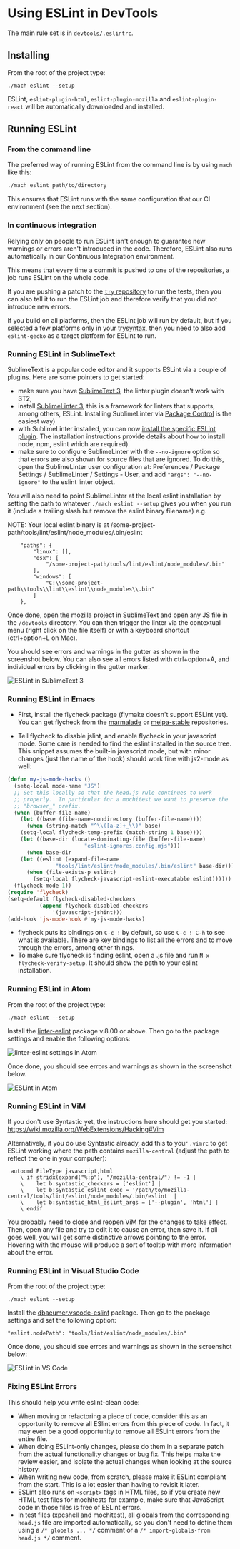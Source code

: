 # Using ESLint in DevTools
<!--TODO paths, executables and everything here should be reviewed when we go to GitHub-->

The main rule set is in `devtools/.eslintrc`.

## Installing

From the root of the project type:

`./mach eslint --setup`

ESLint, `eslint-plugin-html`, `eslint-plugin-mozilla` and `eslint-plugin-react` will be automatically downloaded and installed.

## Running ESLint

### From the command line

The preferred way of running ESLint from the command line is by using `mach` like this:

```bash
./mach eslint path/to/directory
```

This ensures that ESLint runs with the same configuration that our CI environment (see the next section).

### In continuous integration

Relying only on people to run ESLint isn't enough to guarantee new warnings or errors aren't introduced in the code. Therefore, ESLint also runs automatically in our Continuous Integration environment.

This means that every time a commit is pushed to one of the repositories, a job runs ESLint on the whole code.

If you are pushing a patch to the [`try` repository](https://wiki.mozilla.org/ReleaseEngineering/TryServer) to run the tests, then you can also tell it to run the ESLint job and therefore verify that you did not introduce new errors.

If you build on all platforms, then the ESLint job will run by default, but if you selected a few platforms only in your  [trysyntax](https://wiki.mozilla.org/Build:TryChooser), then you need to also add `eslint-gecko` as a target platform for ESLint to run.

### Running ESLint in SublimeText

SublimeText is a popular code editor and it supports ESLint via a couple of plugins. Here are some pointers to get started:

* make sure you have [SublimeText 3](http://www.sublimetext.com/3), the linter plugin doesn't work with ST2,
* install [SublimeLinter 3](http://www.sublimelinter.com/en/latest/installation.html), this is a framework for linters that supports, among others, ESLint. Installing SublimeLinter via [Package Control](https://packagecontrol.io/installation) is the easiest way)
* with SublimeLinter installed, you can now [install the specific ESLint plugin](https://github.com/roadhump/SublimeLinter-eslint#linter-installation). The installation instructions provide details about how to install node, npm, eslint which are required).
* make sure to configure SublimeLinter with the `--no-ignore` option so that errors are also shown for source files that are ignored. To do this, open the SublimeLinter user configuration at: Preferences / Package Settings / SublimeLinter / Settings - User, and add `"args": "--no-ignore"` to the eslint linter object.

You will also need to point SublimeLinter at the local eslint installation by setting the path to whatever `./mach eslint --setup` gives you when you run it (include a trailing slash but remove the eslint binary filename) e.g.

NOTE: Your local eslint binary is at /some-project-path/tools/lint/eslint/node_modules/.bin/eslint

```
    "paths": {
        "linux": [],
        "osx": [
            "/some-project-path/tools/lint/eslint/node_modules/.bin"
        ],
        "windows": [
            "C:\\some-project-path\\tools\\lint\\eslint\\node_modules\\.bin"
        ]
    },
```

Once done, open the mozilla project in SublimeText and open any JS file in the `/devtools` directory. You can then trigger the linter via the contextual menu (right click on the file itself) or with a keyboard shortcut (ctrl+option+L on Mac).

You should see errors and warnings in the gutter as shown in the screenshot below. You can also see all errors listed with ctrl+option+A, and individual errors by clicking in the gutter marker.

![ESLint in SublimeText 3](./eslint-sublimetext3.png)

### Running ESLint in Emacs

* First, install the flycheck package (flymake doesn't support ESLint yet).  You can get flycheck from the [marmalade](https://marmalade-repo.org/) or [melpa-stable](http://stable.melpa.org/#/) repositories.

* Tell flycheck to disable jslint, and enable flycheck in your javascript mode.  Some care is needed to find the eslint installed in the source tree.  This snippet assumes the built-in javascript mode, but with minor changes (just the name of the hook) should work fine with js2-mode as well:
```lisp
(defun my-js-mode-hacks ()
  (setq-local mode-name "JS")
  ;; Set this locally so that the head.js rule continues to work
  ;; properly.  In particular for a mochitest we want to preserve the
  ;; "browser_" prefix.
  (when (buffer-file-name)
    (let ((base (file-name-nondirectory (buffer-file-name))))
      (when (string-match "^\\([a-z]+_\\)" base)
	(setq-local flycheck-temp-prefix (match-string 1 base))))
    (let ((base-dir (locate-dominating-file (buffer-file-name)
					    "eslint-ignores.config.mjs")))
      (when base-dir
	(let ((eslint (expand-file-name
		       "tools/lint/eslint/node_modules/.bin/eslint" base-dir)))
	  (when (file-exists-p eslint)
	    (setq-local flycheck-javascript-eslint-executable eslint))))))
  (flycheck-mode 1))
(require 'flycheck)
(setq-default flycheck-disabled-checkers
	      (append flycheck-disabled-checkers
		      '(javascript-jshint)))
(add-hook 'js-mode-hook #'my-js-mode-hacks)
```

* flycheck puts its bindings on `C-c !` by default, so use `C-c ! C-h` to see what is available.  There are key bindings to list all the errors and to move through the errors, among other things.
* To make sure flycheck is finding eslint, open a .js file and run `M-x flycheck-verify-setup`. It should show the path to your eslint installation.

### Running ESLint in Atom

From the root of the project type:

`./mach eslint --setup`

Install the [linter-eslint](https://atom.io/packages/linter-eslint) package v.8.00 or above. Then go to the package settings and enable the following options:

![linter-eslint settings in Atom](eslint-atom-settings.png)

Once done, you should see errors and warnings as shown in the screenshot below.

![ESLint in Atom](eslint-atom.png)

### Running ESLint in ViM

If you don't use Syntastic yet, the instructions here should get you started: https://wiki.mozilla.org/WebExtensions/Hacking#Vim

Alternatively, if you do use Syntastic already, add this to your `.vimrc` to get ESLint working where the path contains `mozilla-central` (adjust the path to reflect the one in your computer):

```vim
 autocmd FileType javascript,html
    \ if stridx(expand("%:p"), "/mozilla-central/") != -1 |
    \    let b:syntastic_checkers = ['eslint'] |
    \    let b:syntastic_eslint_exec = '/path/to/mozilla-central/tools/lint/eslint/node_modules/.bin/eslint' |
    \    let b:syntastic_html_eslint_args = ['--plugin', 'html'] |
    \ endif
```

You probably need to close and reopen ViM for the changes to take effect. Then, open any file and try to edit it to cause an error, then save it. If all goes well, you will get some distinctive arrows pointing to the error. Hovering with the mouse will produce a sort of tooltip with more information about the error.

### Running ESLint in Visual Studio Code

From the root of the project type:

`./mach eslint --setup`

Install the [dbaeumer.vscode-eslint](https://marketplace.visualstudio.com/items?itemName=dbaeumer.vscode-eslint) package. Then go to the package settings and set the following option:

`"eslint.nodePath": "tools/lint/eslint/node_modules/.bin"`

Once done, you should see errors and warnings as shown in the screenshot below:

![ESLint in VS Code](eslint-vscode.png)

### Fixing ESLint Errors

This should help you write eslint-clean code:

* When moving or refactoring a piece of code, consider this as an opportunity to remove all ESlint errors from this piece of code. In fact, it may even be a good opportunity to remove all ESLint errors from the entire file.
* When doing ESLint-only changes, please do them in a separate patch from the actual functionality changes or bug fix. This helps make the review easier, and isolate the actual changes when looking at the source history.
* When writing new code, from scratch, please make it ESLint compliant from the start. This is a lot easier than having to revisit it later.
* ESLint also runs on `<script>` tags in HTML files, so if you create new HTML test files for mochitests for example, make sure that JavaScript code in those files is free of ESLint errors.
* In test files (xpcshell and mochitest), all globals from the corresponding `head.js` file are imported automatically, so you don't need to define them using a `/* globals ... */` comment or a `/* import-globals-from head.js */` comment.
